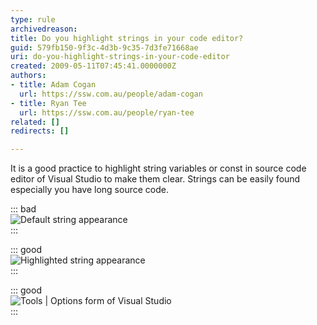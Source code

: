 ```yaml
---
type: rule
archivedreason: 
title: Do you highlight strings in your code editor?
guid: 579fb150-9f3c-4d3b-9c35-7d3fe71668ae
uri: do-you-highlight-strings-in-your-code-editor
created: 2009-05-11T07:45:41.0000000Z
authors:
- title: Adam Cogan
  url: https://ssw.com.au/people/adam-cogan
- title: Ryan Tee
  url: https://ssw.com.au/people/ryan-tee
related: []
redirects: []

---
```


It is a good practice to highlight string variables or const in source code editor of Visual Studio to make them clear. Strings can be easily found especially you have long source code.   
<!--endintro-->

::: bad  
![Default string appearance](HighlightString\_bad\_small.gif)  
:::  

::: good  
![Highlighted string appearance](HighlightString\_good\_small.jpg)  
:::  

::: good  
![Tools | Options form of Visual Studio](HighlightString\_VSOption\_small.gif)  
:::
